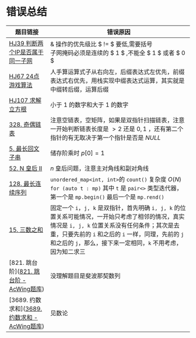 # 错误总结


| 题目链接                                                     | 错误原因                                                     |
| ------------------------------------------------------------ | ------------------------------------------------------------ |
| [HJ39 判断两个IP是否属于同一子网](https://www.nowcoder.com/practice/34a597ee15eb4fa2b956f4c595f03218?tpId=37&tqId=21262&rp=1&ru=/exam/oj/ta&qru=/exam/oj/ta&sourceUrl=%2Fexam%2Foj%2Fta%3Fpage%3D1%26pageSize%3D50%26search%3D%26tpId%3D37%26type%3D37&difficulty=undefined&judgeStatus=undefined&tags=&title=) | & 操作的优先级比 $ != $ 要低,需要括号 <br> 子网掩码必须是连续的 $ 1 $ ,不能全 $ 1 $ 或者 $ 0 $<br> |
| [HJ67 24点游戏算法](https://www.nowcoder.com/practice/fbc417f314f745b1978fc751a54ac8cb?tpId=37&tqId=21290&rp=1&ru=/exam/oj/ta&qru=/exam/oj/ta&sourceUrl=%2Fexam%2Foj%2Fta%3Fdifficulty%3D3%26page%3D1%26pageSize%3D50%26search%3D%26tpId%3D37%26type%3D37&difficulty=3&judgeStatus=undefined&tags=&title=) | 人手算运算式子从右向左，后缀表达式左优先，前缀表达式右优先，用栈实现中缀表达式运算，其实就是中缀转后缀，运算后缀 |
| [HJ107 求解立方根](https://www.nowcoder.com/practice/caf35ae421194a1090c22fe223357dca?tpId=37&tqId=21330&rp=1&ru=/exam/oj/ta&qru=/exam/oj/ta&sourceUrl=%2Fexam%2Foj%2Fta%3Fdifficulty%3D3%26page%3D1%26pageSize%3D50%26search%3D%26tpId%3D37%26type%3D37&difficulty=undefined&judgeStatus=undefined&tags=&title=) | 小于 $1$ 的数字和大于 $1$ 的数字                             |
| [328. 奇偶链表](https://leetcode.cn/problems/odd-even-linked-list/description/) | 注意空链表，空矩阵，如果是双指针扫描链表，注意一开始判断链表长度是 $> 2$ 还是 $0, 1$ ，还有第二个指针的有无取决于第一个指针是否是 $NULL$ |
| [5. 最长回文子串](https://leetcode.cn/problems/longest-palindromic-substring/description/) | 储存阶乘时 $p[0] = 1$                                        |
| [52. N 皇后 II](https://leetcode.cn/problems/n-queens-ii/description/) | $n$ 皇后问题，注意主对角线和副对角线                         |
| [128. 最长连续序列](https://leetcode.cn/problems/longest-consecutive-sequence/description/) | `unordered_map<int, int>`的 `count()` 复杂度 $O(N)$ `for (auto t : mp)` 其中 `t` 是 `pair<>` 类型迭代器，第一个是 `mp.begin()` 最后一个是 `mp.rend()` |
| [15. 三数之和](https://leetcode.cn/problems/3sum/description/?envType=study-plan-v2&envId=huawei-2023-fall-sprint) | 固定一个 `i`，`j, k` 是双指针，首先明确 `i, j, k` 的位置关系可能情况，一开始只考虑了相邻的情况，真实情况是 `i, j, k` 位置关系没有任何条件；其次是去重，只要先前的 `i` 和之后的 `i` 一样，同理，先前的 `j`和之后的 `j`，那么，接下来一定相同，`k` 不用考虑，因为知二求三 |
| [821. 跳台阶]([821. 跳台阶 - AcWing题库](https://www.acwing.com/problem/content/description/823/)) | 没理解题目是斐波那契数列                                     |
| [3689. 约数求和]([3689. 约数求和 - AcWing题库](https://www.acwing.com/problem/content/3692/)) | 见数论                                                       |